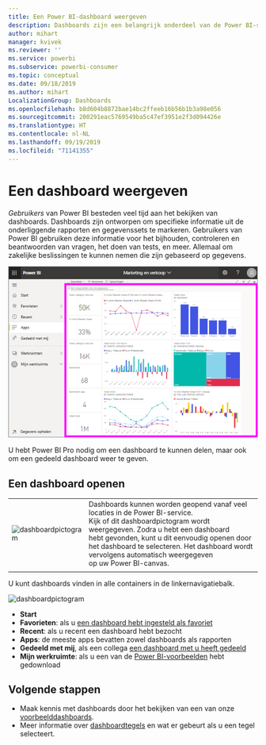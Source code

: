 ```yaml
---
title: Een Power BI-dashboard weergeven
description: Dashboards zijn een belangrijk onderdeel van de Power BI-service. Leer hoe u een dashboard opent en weergeeft.
author: mihart
manager: kvivek
ms.reviewer: ''
ms.service: powerbi
ms.subservice: powerbi-consumer
ms.topic: conceptual
ms.date: 09/18/2019
ms.author: mihart
LocalizationGroup: Dashboards
ms.openlocfilehash: b8d604b8872bae14bc2ffeeb16b56b1b3a98e056
ms.sourcegitcommit: 200291eac5769549ba5c47ef3951e2f3d094426e
ms.translationtype: HT
ms.contentlocale: nl-NL
ms.lasthandoff: 09/19/2019
ms.locfileid: "71141355"
---
```

# <a name="view-a-dashboard"></a>Een dashboard weergeven
*Gebruikers* van Power BI besteden veel tijd aan het bekijken van dashboards. Dashboards zijn ontworpen om specifieke informatie uit de onderliggende rapporten en gegevenssets te markeren. Gebruikers van Power BI gebruiken deze informatie voor het bijhouden, controleren en beantwoorden van vragen, het doen van tests, en meer. Allemaal om zakelijke beslissingen te kunnen nemen die zijn gebaseerd op gegevens.

![dashboard](media/end-user-dashboard-open/power-bi-new-dash-new.png)


U hebt Power BI Pro nodig om een dashboard te kunnen delen, maar ook om een gedeeld dashboard weer te geven.

## <a name="open-a-dashboard"></a>Een dashboard openen



|              |         |
|------------|--------------------------------|
|![dashboardpictogram](media/end-user-dashboard-open/power-bi-dashboard-icon.png)      |Dashboards kunnen worden geopend vanaf veel locaties in de Power BI-service. <br> Kijk of dit dashboardpictogram wordt weergegeven. Zodra u hebt een dashboard <br>hebt gevonden, kunt u dit eenvoudig openen door het dashboard te selecteren. Het dashboard wordt vervolgens automatisch weergegeven <br>op uw Power BI-canvas. |
|                    |          |



U kunt dashboards vinden in alle containers in de linkernavigatiebalk. 

![dashboardpictogram](media/end-user-dashboard-open/power-bi-open-dashboards.gif)

- **Start** 
- **Favorieten**: als u [een dashboard hebt ingesteld als favoriet](end-user-favorite.md)
- **Recent**: als u recent een dashboard hebt bezocht
- **Apps**: de meeste apps bevatten zowel dashboards als rapporten
- **Gedeeld met mij**, als een collega [een dashboard met u heeft gedeeld](end-user-shared-with-me.md)
- **Mijn werkruimte**: als u een van de [Power BI-voorbeelden](../sample-datasets.md) hebt gedownload



## <a name="next-steps"></a>Volgende stappen
* Maak kennis met dashboards door het bekijken van een van onze [voorbeelddashboards](../sample-tutorial-connect-to-the-samples.md).
* Meer informatie over [dashboardtegels](end-user-tiles.md) en wat er gebeurt als u een tegel selecteert.
